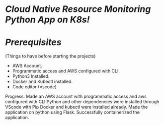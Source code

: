 # *Cloud Native Resource Monitoring Python App on K8s!*
# *Prerequisites*
(Things to have before starting the projects)

- AWS Account.
- Programmatic access and AWS configured with CLI.
- Python3 Installed.
- Docker and Kubectl installed.
- Code editor (Vscode)

Progress:
Made an AWS account with programmatic access and aws configured with CLI
Python and other dependencies were installed through VScode with Pip
Docker and kubectl were installed already.
Made the application on python using Flask.
Successfully containerized the application.
